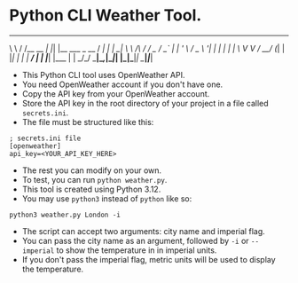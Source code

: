 # Python CLI Weather Tool.
 __        __         _   _                ____ _     ___ 
 \ \      / /__  __ _| |_| |__   ___ _ __ / ___| |   |_ _|
  \ \ /\ / / _ \/ _` | __| '_ \ / _ \ '__| |   | |    | | 
   \ V  V /  __/ (_| | |_| | | |  __/ |  | |___| |___ | | 
    \_/\_/ \___|\__,_|\__|_| |_|\___|_|   \____|_____|___|


- This Python CLI tool uses OpenWeather API.
- You need OpenWeather account if you don't have one.
- Copy the API key from your OpenWeather account.
- Store the API key in the root directory of your project in a file called `secrets.ini`.
- The file must be structured like this:

```
; secrets.ini file
[openweather]
api_key=<YOUR_API_KEY_HERE>

```
- The rest you can modify on your own.
- To test, you can run `python weather.py`.
- This tool is created using Python 3.12.
- You may use `python3` instead of `python` like so:


```
python3 weather.py London -i 

```
- The script can accept two arguments: city name and imperial flag.
- You can pass the city name as an argument, followed by `-i` or `--imperial` to show the temperature in in imperial units.
- If you don't pass the imperial flag, metric units will be used to display the temperature.
